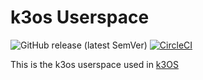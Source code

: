 # k3os Userspace

![GitHub release (latest SemVer)](https://img.shields.io/github/v/release/petercb/k3os-base?label=release&sort=semver)
[![CircleCI](https://dl.circleci.com/status-badge/img/gh/petercb/k3os-base/tree/master.svg?style=svg)](https://dl.circleci.com/status-badge/redirect/gh/petercb/k3os-base/tree/master)

This is the k3os userspace used in [k3OS](https://github.com/petercb/k3os)
